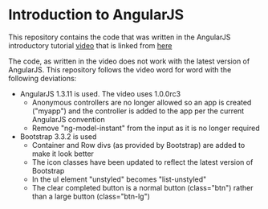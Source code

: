 # Introduction to AngularJS
This repository contains the code that was written in the AngularJS introductory tutorial [video](https://www.youtube.com/watch?v=WuiHuZq_cg4&list=PL173F1A311439C05D&context=C48ac877ADvjVQa1PpcFONnl4Q5x8hqvT6tRBTE-m0-Ym47jO3PEE%3D) that is linked from [here](https://docs.angularjs.org/misc/started)

The code, as written in the video does not work with the latest version of AngularJS. This repository follows the video word for word with the following deviations:

- AngularJS 1.3.11 is used. The video uses 1.0.0rc3
	- Anonymous controllers are no longer allowed so an app is created ("myapp") and the controller is added to the app per the current AngularJS convention
	- Remove "ng-model-instant" from the input as it is no longer required
- Bootstrap 3.3.2 is used
	- Container and Row divs (as provided by Bootstrap) are added to make it look better
	- The icon classes have been updated to reflect the latest version of Bootstrap
	- In the ul element "unstyled" becomes "list-unstyled"
  - The clear completed button is a normal button (class="btn") rather than a large button (class="btn-lg")
